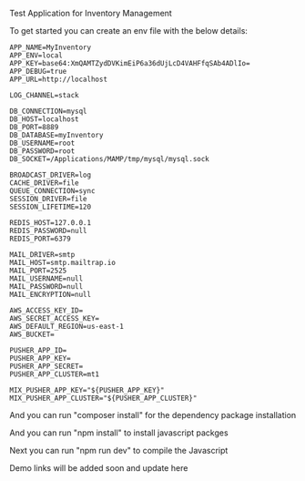 Test Application for Inventory Management

To get started you can create an env file with the below details:

```
APP_NAME=MyInventory
APP_ENV=local
APP_KEY=base64:XmQAMTZydDVKimEiP6a36dUjLcD4VAHFfqSAb4ADlIo=
APP_DEBUG=true
APP_URL=http://localhost

LOG_CHANNEL=stack

DB_CONNECTION=mysql
DB_HOST=localhost
DB_PORT=8889
DB_DATABASE=myInventory
DB_USERNAME=root
DB_PASSWORD=root
DB_SOCKET=/Applications/MAMP/tmp/mysql/mysql.sock

BROADCAST_DRIVER=log
CACHE_DRIVER=file
QUEUE_CONNECTION=sync
SESSION_DRIVER=file
SESSION_LIFETIME=120

REDIS_HOST=127.0.0.1
REDIS_PASSWORD=null
REDIS_PORT=6379

MAIL_DRIVER=smtp
MAIL_HOST=smtp.mailtrap.io
MAIL_PORT=2525
MAIL_USERNAME=null
MAIL_PASSWORD=null
MAIL_ENCRYPTION=null

AWS_ACCESS_KEY_ID=
AWS_SECRET_ACCESS_KEY=
AWS_DEFAULT_REGION=us-east-1
AWS_BUCKET=

PUSHER_APP_ID=
PUSHER_APP_KEY=
PUSHER_APP_SECRET=
PUSHER_APP_CLUSTER=mt1

MIX_PUSHER_APP_KEY="${PUSHER_APP_KEY}"
MIX_PUSHER_APP_CLUSTER="${PUSHER_APP_CLUSTER}"
```


And you can run "composer install" for the dependency package installation

And you can run "npm install" to install javascript packges

Next you can run "npm run dev" to compile the Javascript 

Demo links will be added soon and update here

